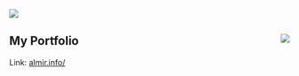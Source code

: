 <img src="https://user-images.githubusercontent.com/41794735/140378601-99a02beb-f77e-453d-8e25-5617d6b2f1e2.jpg" />
<h2>
  <span>My Portfolio</span>
  <img src="https://user-images.githubusercontent.com/41794735/140377694-5bb6bb5f-ab9d-443b-a490-ef5bf640dd75.png" align="right"/>
</h2>
Link: <a href="https://almir.info/" target="_blank">almir.info/</a>
